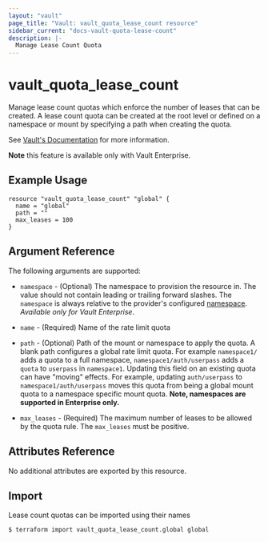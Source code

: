```yaml
---
layout: "vault"
page_title: "Vault: vault_quota_lease_count resource"
sidebar_current: "docs-vault-quota-lease-count"
description: |-
  Manage Lease Count Quota
---
```


# vault\_quota\_lease\_count

Manage lease count quotas which enforce the number of leases that can be created.
A lease count quota can be created at the root level or defined on a namespace or mount by
specifying a path when creating the quota.

See [Vault's Documentation](https://www.vaultproject.io/docs/enterprise/lease-count-quotas) for more
information.   

**Note** this feature is available only with Vault Enterprise.

## Example Usage

```hcl
resource "vault_quota_lease_count" "global" {
  name = "global"
  path = ""
  max_leases = 100
}
```

## Argument Reference

The following arguments are supported:

* `namespace` - (Optional) The namespace to provision the resource in.
  The value should not contain leading or trailing forward slashes.
  The `namespace` is always relative to the provider's configured [namespace](../index.html#namespace).
   *Available only for Vault Enterprise*.

* `name` - (Required) Name of the rate limit quota

* `path` - (Optional) Path of the mount or namespace to apply the quota. A blank path configures a
  global rate limit quota. For example `namespace1/` adds a quota to a full namespace,
  `namespace1/auth/userpass` adds a `quota` to `userpass` in `namespace1`.
  Updating this field on an existing quota can have "moving" effects. For example, updating
  `auth/userpass` to `namespace1/auth/userpass` moves this quota from being a global mount quota to
  a namespace specific mount quota. **Note, namespaces are supported in Enterprise only.**

* `max_leases` - (Required) The maximum number of leases to be allowed by the quota
  rule. The `max_leases` must be positive.

## Attributes Reference

No additional attributes are exported by this resource.

## Import

Lease count quotas can be imported using their names

```
$ terraform import vault_quota_lease_count.global global
```
